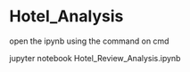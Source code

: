 # Hotel_Analysis

open the ipynb using the command on cmd

jupyter notebook Hotel_Review_Analysis.ipynb
